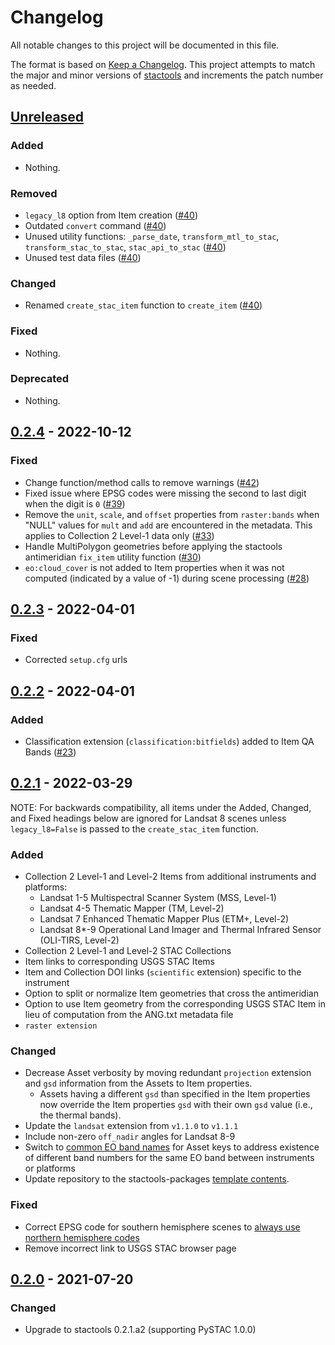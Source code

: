 # Changelog

All notable changes to this project will be documented in this file.

The format is based on [Keep a Changelog](https://keepachangelog.com/en/1.0.0/). This project attempts to match the major and minor versions of [stactools](https://github.com/stac-utils/stactools) and increments the patch number as needed.

## [Unreleased]

### Added

- Nothing.

### Removed

- `legacy_l8` option from Item creation ([#40](https://github.com/stactools-packages/landsat/pull/40))
- Outdated `convert` command ([#40](https://github.com/stactools-packages/landsat/pull/40))
- Unused utility functions: `_parse_date`, `transform_mtl_to_stac`, `transform_stac_to_stac`, `stac_api_to_stac` ([#40](https://github.com/stactools-packages/landsat/pull/40))
- Unused test data files ([#40](https://github.com/stactools-packages/landsat/pull/40))

### Changed

- Renamed `create_stac_item` function to `create_item` ([#40](https://github.com/stactools-packages/landsat/pull/40))

### Fixed

- Nothing.

### Deprecated

- Nothing.

## [0.2.4] - 2022-10-12

### Fixed

- Change function/method calls to remove warnings ([#42](https://github.com/stactools-packages/landsat/pull/42))
- Fixed issue where EPSG codes were missing the second to last digit when the digit is `0` ([#39](https://github.com/stactools-packages/landsat/pull/39))
- Remove the `unit`, `scale`, and `offset` properties from `raster:bands` when "NULL" values for `mult` and `add` are encountered in the metadata. This applies to Collection 2 Level-1 data only ([#33](https://github.com/stactools-packages/landsat/pull/33))
- Handle MultiPolygon geometries before applying the stactools antimeridian `fix_item` utility function ([#30](https://github.com/stactools-packages/landsat/pull/30))
- `eo:cloud_cover` is not added to Item properties when it was not computed (indicated by a value of -1) during scene processing ([#28](https://github.com/stactools-packages/landsat/pull/28))

## [0.2.3] - 2022-04-01

### Fixed

- Corrected  `setup.cfg` urls

## [0.2.2] - 2022-04-01

### Added

- Classification extension (`classification:bitfields`) added to Item QA Bands ([#23](https://github.com/stactools-packages/landsat/pull/23))

## [0.2.1] - 2022-03-29

NOTE: For backwards compatibility, all items under the Added, Changed, and Fixed headings below are ignored for Landsat 8 scenes unless `legacy_l8=False` is passed to the `create_stac_item` function.

### Added

- Collection 2 Level-1 and Level-2 Items from additional instruments and platforms:
    - Landsat 1-5 Multispectral Scanner System (MSS, Level-1)
    - Landsat 4-5 Thematic Mapper (TM, Level-2)
    - Landsat 7 Enhanced Thematic Mapper Plus (ETM+, Level-2)
    - Landsat 8*-9 Operational Land Imager and Thermal Infrared Sensor (OLI-TIRS, Level-2)
- Collection 2 Level-1 and Level-2 STAC Collections
- Item links to corresponding USGS STAC Items
- Item and Collection DOI links (`scientific` extension) specific to the instrument
- Option to split or normalize Item geometries that cross the antimeridian
- Option to use Item geometry from the corresponding USGS STAC Item in lieu of computation from the ANG.txt metadata file
- `raster extension`

### Changed

- Decrease Asset verbosity by moving redundant `projection` extension and `gsd` information from the Assets to Item properties.
    - Assets having a different `gsd` than specified in the Item properties now override the Item properties `gsd` with their own `gsd` value (i.e., the thermal bands).
- Update the `landsat` extension from `v1.1.0` to `v1.1.1`
- Include non-zero `off_nadir` angles for Landsat 8-9
- Switch to [common EO band names](https://github.com/stac-extensions/eo#common-band-names) for Asset keys to address existence of different band numbers for the same EO band between instruments or platforms
- Update repository to the stactools-packages [template contents](https://github.com/stac-extensions/template/commit/7dfc84fd70c4cf15d6035968323c0baf8da06dd8).

### Fixed

- Correct EPSG code for southern hemisphere scenes to [always use northern hemisphere codes](https://www.usgs.gov/faqs/why-do-landsat-scenes-southern-hemisphere-display-negative-utm-values)
- Remove incorrect link to USGS STAC browser page

## [0.2.0] - 2021-07-20

### Changed

- Upgrade to stactools 0.2.1.a2 (supporting PySTAC 1.0.0)

[Unreleased]: <https://github.com/stactools-packages/landsat/compare/v0.2.4..main>
[0.2.4]: <https://github.com/stactools-packages/landsat/compare/v0.2.3..v0.2.4>
[0.2.3]: <https://github.com/stactools-packages/landsat/compare/v0.2.2..v0.2.3>
[0.2.2]: <https://github.com/stactools-packages/landsat/compare/v0.2.1..v0.2.2>
[0.2.1]: <https://github.com/stactools-packages/landsat/compare/v0.2.0..v0.2.1>
[0.2.0]: <https://github.com/stactools-packages/landsat/releases/tag/v0.2.0>
